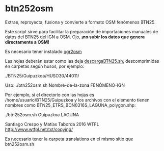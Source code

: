 # btn252osm
Extrae, reproyecta, fusiona y convierte a formato OSM fenómenos BTN25.

Este script sirve para facilitar la preparación de importaciones manuales de datos del BTN25 del IGN a OSM. Ojo, **¡no subir los datos que genera directamente a OSM!**

Es necesario tener instalado [ogr2osm](https://github.com/pnorman/ogr2osm)

Las hojas deberán estar como las deja [descargaBTN25.sh](https://github.com/kresp0/descargaBTN25), descomprimidas en carpetas según husos, por ejemplo:

./BTN25/Guipuzkoa/HUSO30/44011/

Uso: ./btn252osm.sh Nombre-de-la-zona FENÓMENO-IGN

Por ejemplo, si el directorio con las hojas es /home/usuario/BTN25/Guipuzkoa y los archivos con el elemento tienen nombres como BTN25_ETRS_BCN0316S_LAGUNA_polygon.shp:

./btn252osm.sh Guipuzkoa LAGUNA

Santiago Crespo y Matías Taborda 2016 WTFL http://www.wtfpl.net/txt/copying/

Es necesario tener la carpeta translations en el mismo sitio que btn252osm.sh
